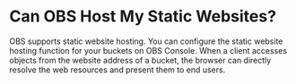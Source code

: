 # Can OBS Host My Static Websites?<a name="obs_faq_0028"></a>

OBS supports static website hosting. You can configure the static website hosting function for your buckets on OBS Console. When a client accesses objects from the website address of a bucket, the browser can directly resolve the web resources and present them to end users.

